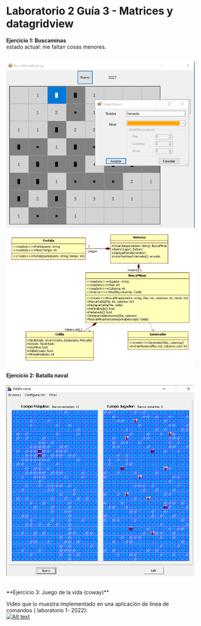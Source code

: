 # Laboratorio 2 Guía 3 - Matrices y datagridview

**Ejercicio 1: Buscaminas**<br/>
estado actual: me faltan cosas menores.

<br/>
<img src="https://github.com/fernandofilipuzzi-utn/Lab2Guia3/blob/main/Ej1_BuscaMinas/BuscaMinasClassLib/uml/Formulario.png"/>
<br/>
<img src="https://github.com/fernandofilipuzzi-utn/Lab2Guia3/blob/main/Ej1_BuscaMinas/BuscaMinasClassLib/uml/BuscaMinas.jpg"/>
<br/>

**Ejercicio 2: Batalla naval**<br/>
<br/>
<img src="https://github.com/fernandofilipuzzi-utn/Lab2Guia3/blob/main/batallanaval_simplificado_demo/pantallazo.png"/>

<br/>
**Ejercicio 3: Juego de la vida (coway)**<br/>

Video que lo muestra implementado en una aplicación de línea de comandos ( laboratorio 1- 2022):<br/>
[![Alt text](https://img.youtube.com/vi/z2bIIrHhbps/0.jpg)](https://www.youtube.com/watch?v=z2bIIrHhbps)
